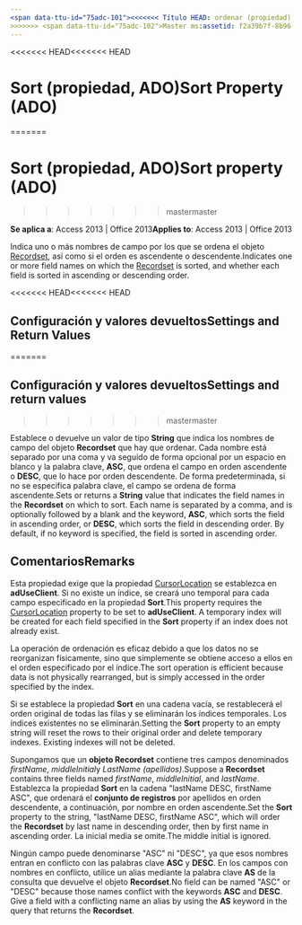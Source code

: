 ```yaml
---
<span data-ttu-id="75adc-101"><<<<<<< Título HEAD: ordenar (propiedad) (ADO) TOCTitle: ordenar (propiedad) (ADO) === título: ordenar (propiedad, ADO) TOCTitle: ordenar (propiedad, ADO)</span><span class="sxs-lookup"><span data-stu-id="75adc-101"><<<<<<< HEAD title: Sort Property (ADO) TOCTitle: Sort Property (ADO) ======= title: Sort property (ADO) TOCTitle: Sort property (ADO)</span></span>
>>>>>>> <span data-ttu-id="75adc-102">Master ms:assetid: f2a39b7f-8b96-cd1a-8248-71f8b867454a ms:mtpsurl: https://msdn.microsoft.com/library/JJ250230(v=office.15) ms:contentKeyID: ms.date 48548652: 18/09/2015 mtps_version: Office.15</span><span class="sxs-lookup"><span data-stu-id="75adc-102">master ms:assetid: f2a39b7f-8b96-cd1a-8248-71f8b867454a ms:mtpsurl: https://msdn.microsoft.com/library/JJ250230(v=office.15) ms:contentKeyID: 48548652 ms.date: 09/18/2015 mtps_version: v=office.15</span></span>
---
```


<span data-ttu-id="75adc-103"><<<<<<< HEAD</span><span class="sxs-lookup"><span data-stu-id="75adc-103"><<<<<<< HEAD</span></span>
# <a name="sort-property-ado"></a><span data-ttu-id="75adc-104">Sort (propiedad, ADO)</span><span class="sxs-lookup"><span data-stu-id="75adc-104">Sort Property (ADO)</span></span>
=======
# <a name="sort-property-ado"></a><span data-ttu-id="75adc-105">Sort (propiedad, ADO)</span><span class="sxs-lookup"><span data-stu-id="75adc-105">Sort property (ADO)</span></span>
>>>>>>> <span data-ttu-id="75adc-106">master</span><span class="sxs-lookup"><span data-stu-id="75adc-106">master</span></span>


<span data-ttu-id="75adc-107">**Se aplica a**: Access 2013 | Office 2013</span><span class="sxs-lookup"><span data-stu-id="75adc-107">**Applies to**: Access 2013 | Office 2013</span></span>

<span data-ttu-id="75adc-108">Indica uno o más nombres de campo por los que se ordena el objeto [Recordset](recordset-object-ado.md), así como si el orden es ascendente o descendente.</span><span class="sxs-lookup"><span data-stu-id="75adc-108">Indicates one or more field names on which the [Recordset](recordset-object-ado.md) is sorted, and whether each field is sorted in ascending or descending order.</span></span>

<span data-ttu-id="75adc-109"><<<<<<< HEAD</span><span class="sxs-lookup"><span data-stu-id="75adc-109"><<<<<<< HEAD</span></span>
## <a name="settings-and-return-values"></a><span data-ttu-id="75adc-110">Configuración y valores devueltos</span><span class="sxs-lookup"><span data-stu-id="75adc-110">Settings and Return Values</span></span>
=======
## <a name="settings-and-return-values"></a><span data-ttu-id="75adc-111">Configuración y valores devueltos</span><span class="sxs-lookup"><span data-stu-id="75adc-111">Settings and return values</span></span>
>>>>>>> <span data-ttu-id="75adc-112">master</span><span class="sxs-lookup"><span data-stu-id="75adc-112">master</span></span>

<span data-ttu-id="75adc-p101">Establece o devuelve un valor de tipo **String** que indica los nombres de campo del objeto **Recordset** que hay que ordenar. Cada nombre está separado por una coma y va seguido de forma opcional por un espacio en blanco y la palabra clave, **ASC**, que ordena el campo en orden ascendente o **DESC**, que lo hace por orden descendente. De forma predeterminada, si no se especifica palabra clave, el campo se ordena de forma ascendente.</span><span class="sxs-lookup"><span data-stu-id="75adc-p101">Sets or returns a **String** value that indicates the field names in the **Recordset** on which to sort. Each name is separated by a comma, and is optionally followed by a blank and the keyword, **ASC**, which sorts the field in ascending order, or **DESC**, which sorts the field in descending order. By default, if no keyword is specified, the field is sorted in ascending order.</span></span>

## <a name="remarks"></a><span data-ttu-id="75adc-116">Comentarios</span><span class="sxs-lookup"><span data-stu-id="75adc-116">Remarks</span></span>

<span data-ttu-id="75adc-p102">Esta propiedad exige que la propiedad [CursorLocation](cursorlocation-property-ado.md) se establezca en **adUseClient**. Si no existe un índice, se creará uno temporal para cada campo especificado en la propiedad **Sort**.</span><span class="sxs-lookup"><span data-stu-id="75adc-p102">This property requires the [CursorLocation](cursorlocation-property-ado.md) property to be set to **adUseClient**. A temporary index will be created for each field specified in the **Sort** property if an index does not already exist.</span></span>

<span data-ttu-id="75adc-119">La operación de ordenación es eficaz debido a que los datos no se reorganizan físicamente, sino que simplemente se obtiene acceso a ellos en el orden especificado por el índice.</span><span class="sxs-lookup"><span data-stu-id="75adc-119">The sort operation is efficient because data is not physically rearranged, but is simply accessed in the order specified by the index.</span></span>

<span data-ttu-id="75adc-p103">Si se establece la propiedad **Sort** en una cadena vacía, se restablecerá el orden original de todas las filas y se eliminarán los índices temporales. Los índices existentes no se eliminarán.</span><span class="sxs-lookup"><span data-stu-id="75adc-p103">Setting the **Sort** property to an empty string will reset the rows to their original order and delete temporary indexes. Existing indexes will not be deleted.</span></span>

<span data-ttu-id="75adc-122">Supongamos que un **objeto Recordset** contiene tres campos denominados *firstName*, *middleInitial*y *LastName (apellidos)*.</span><span class="sxs-lookup"><span data-stu-id="75adc-122">Suppose a **Recordset** contains three fields named *firstName*, *middleInitial*, and *lastName*.</span></span> <span data-ttu-id="75adc-123">Establezca la propiedad **Sort** en la cadena "lastName DESC, firstName ASC", que ordenará el **conjunto de registros** por apellidos en orden descendente, a continuación, por nombre en orden ascendente.</span><span class="sxs-lookup"><span data-stu-id="75adc-123">Set the **Sort** property to the string, "lastName DESC, firstName ASC", which will order the **Recordset** by last name in descending order, then by first name in ascending order.</span></span> <span data-ttu-id="75adc-124">La inicial media se omite.</span><span class="sxs-lookup"><span data-stu-id="75adc-124">The middle initial is ignored.</span></span>

<span data-ttu-id="75adc-p105">Ningún campo puede denominarse "ASC" ni "DESC", ya que esos nombres entran en conflicto con las palabras clave **ASC** y **DESC**. En los campos con nombres en conflicto, utilice un alias mediante la palabra clave **AS** de la consulta que devuelve el objeto **Recordset**.</span><span class="sxs-lookup"><span data-stu-id="75adc-p105">No field can be named "ASC" or "DESC" because those names conflict with the keywords **ASC** and **DESC**. Give a field with a conflicting name an alias by using the **AS** keyword in the query that returns the **Recordset**.</span></span>

